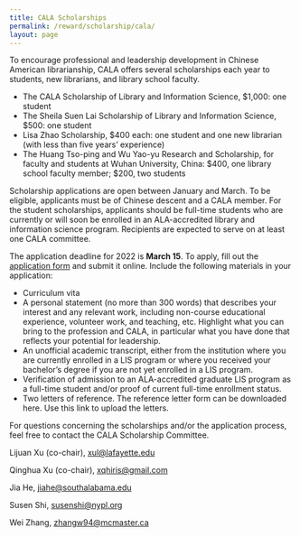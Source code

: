 ```yaml
---
title: CALA Scholarships
permalink: /reward/scholarship/cala/
layout: page
---
```

To encourage professional and leadership development in Chinese American librarianship, CALA offers several scholarships each year to students, new librarians, and library school faculty.

+ The CALA Scholarship of Library and Information Science, $1,000: one student
+ The Sheila Suen Lai Scholarship of Library and Information Science, $500: one student
+ Lisa Zhao Scholarship, $400 each: one student and one new librarian (with less than five years’ experience)
+ The Huang Tso-ping and Wu Yao-yu Research and Scholarship, for faculty and students at Wuhan University, China: $400, one library school faculty member; $200, two students

Scholarship applications are open between January and March. To be eligible, applicants must be of Chinese descent and a CALA member. For the student scholarships, applicants should be full-time students who are currently or will soon be enrolled in an ALA-accredited library and information science program. Recipients are expected to serve on at least one CALA committee.

The application deadline for 2022 is **March 15**. To apply, fill out the [application form](/reward/scholarship/application/) and submit it online. Include the following materials in your application:

+ Curriculum vita
+ A personal statement (no more than 300 words) that describes your interest and any relevant work, including non-course educational experience, volunteer work, and teaching, etc. Highlight what you can bring to the profession and CALA, in particular what you have done that reflects your potential for leadership. 
+ An unofficial academic transcript, either from the institution where you are currently enrolled in a LIS program or where you received your bachelor’s degree if you are not yet enrolled in a LIS program.
+ Verification of admission to an ALA-accredited graduate LIS program as a full-time student and/or proof of current full-time enrollment status. 
+ Two letters of reference. The reference letter form can be downloaded here. Use this link to upload the letters.


For questions concerning the scholarships and/or the application process, feel free to contact the CALA Scholarship Committee.

Lijuan Xu (co-chair), xul@lafayette.edu

Qinghua Xu (co-chair), xqhiris@gmail.com

Jia He, jiahe@southalabama.edu

Susen Shi, susenshi@nypl.org

Wei Zhang, zhangw94@mcmaster.ca